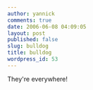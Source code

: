 ```yaml
---
author: yannick
comments: true
date: 2006-06-08 04:09:05
layout: post
published: false
slug: bulldog
title: bulldog
wordpress_id: 53
---
```


They're everywhere!
